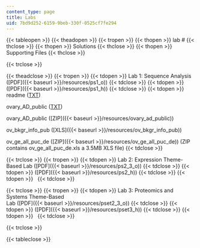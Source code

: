 ```yaml
---
content_type: page
title: Labs
uid: 7bd9d252-6159-9beb-330f-0525cf7fe294
---
```


{{< tableopen >}}
{{< theadopen >}}
{{< tropen >}}
{{< thopen >}}
lab #
{{< thclose >}}
{{< thopen >}}
Solutions
{{< thclose >}}
{{< thopen >}}
Supporting Files
{{< thclose >}}

{{< trclose >}}

{{< theadclose >}}
{{< tropen >}}
{{< tdopen >}}
Lab 1: Sequence Analysis ([PDF]({{< baseurl >}}/resources/ps1_o))
{{< tdclose >}}
{{< tdopen >}}
([PDF]({{< baseurl >}}/resources/ps1_h))
{{< tdclose >}}
{{< tdopen >}}
readme ([TXT](/courses/electrical-engineering-and-computer-science/6-092-bioinformatics-and-proteomics-january-iap-2005/labs/readme.txt))  
  
ovary\_AD\_public ([TXT](/courses/electrical-engineering-and-computer-science/6-092-bioinformatics-and-proteomics-january-iap-2005/labs/ovary_AD_public.txt))  
  
ovary\_AD\_public ([ZIP]({{< baseurl >}}/resources/ovary_ad_public))  
  
ov\_bkgr\_info\_pub ([XLS]({{< baseurl >}}/resources/ov_bkgr_info_pub))  
  
ov\_ge\_all\_puc\_de ([ZIP]({{< baseurl >}}/resources/ov_ge_all_puc_de)) (ZIP contains ov\_ge\_all\_puc\_de.xls a 3.5MB XLS file)
{{< tdclose >}}

{{< trclose >}}
{{< tropen >}}
{{< tdopen >}}
Lab 2: Expression Theme-Based Lab ([PDF]({{< baseurl >}}/resources/ps2_3_o))
{{< tdclose >}}
{{< tdopen >}}
([PDF]({{< baseurl >}}/resources/ps2_h))
{{< tdclose >}}
{{< tdopen >}}
 
{{< tdclose >}}

{{< trclose >}}
{{< tropen >}}
{{< tdopen >}}
Lab 3: Proteomics and Systems Theme-Based  
Lab ([PDF]({{< baseurl >}}/resources/pset2_3_o))
{{< tdclose >}}
{{< tdopen >}}
([PDF]({{< baseurl >}}/resources/pset3_h))
{{< tdclose >}}
{{< tdopen >}}
 
{{< tdclose >}}

{{< trclose >}}

{{< tableclose >}}